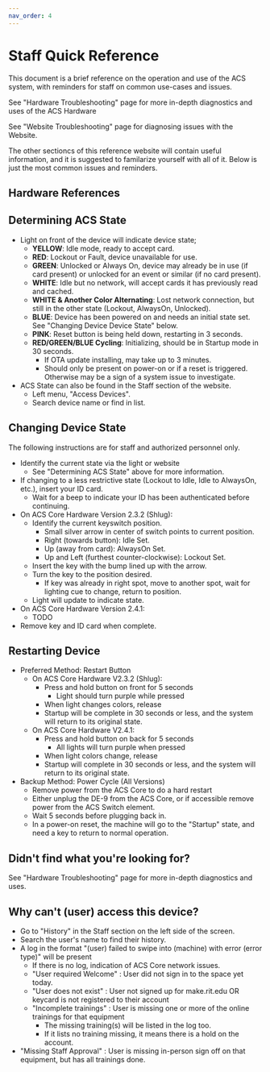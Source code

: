 ```yaml
---
nav_order: 4
---
```


# Staff Quick Reference

This document is a brief reference on the operation and use of the ACS system, with reminders for staff on common use-cases and issues.

See "Hardware Troubleshooting" page for more in-depth diagnostics and uses of the ACS Hardware

See "Website Troubleshooting" page for diagnosing issues with the Website.

The other sectioncs of this reference website will contain useful information, and it is suggested to familarize yourself with all of it. Below is just the most common issues and reminders.

## Hardware References

## Determining ACS State
* Light on front of the device will indicate device state;
  * **YELLOW**: Idle mode, ready to accept card.
  * **RED**: Lockout or Fault, device unavailable for use.
  * **GREEN**: Unlocked or Always On, device may already be in use (if card present) or unlocked for an event or similar (if no card present).
  * **WHITE**: Idle but no network, will accept cards it has previously read and cached.
  * **WHITE & Another Color Alternating**: Lost network connection, but still in the other state (Lockout, AlwaysOn, Unlocked).
  * **BLUE**: Device has been powered on and needs an initial state set. See "Changing Device Device State" below.
  * **PINK**: Reset button is being held down, restarting in 3 seconds.
  * **RED/GREEN/BLUE Cycling**: Initializing, should be in Startup mode in 30 seconds.
    * If OTA update installing, may take up to 3 minutes.
    * Should only be present on power-on or if a reset is triggered. Otherwise may be a sign of a system issue to investigate.
* ACS State can also be found in the Staff section of the website.
  * Left menu, "Access Devices".
  * Search device name or find in list.

## Changing Device State

The following instructions are for staff and authorized personnel only.
* Identify the current state via the light or website
  * See "Determining ACS State" above for more information.
* If changing to a less restrictive state (Lockout to Idle, Idle to AlwaysOn, etc.), insert your ID card.
  * Wait for a beep to indicate your ID has been authenticated before continuing.
* On ACS Core Hardware Version 2.3.2 (Shlug):
  * Identify the current keyswitch position.
    * Small silver arrow in center of switch points to current position.
    * Right (towards button): Idle Set.
    * Up (away from card): AlwaysOn Set.
    * Up and Left (furthest counter-clockwise): Lockout Set.
  * Insert the key with the bump lined up with the arrow.
  * Turn the key to the position desired.
    * If key was already in right spot, move to another spot, wait for lighting cue to change, return to position.
  * Light will update to indicate state.
* On ACS Core Hardware Version 2.4.1:
  * TODO
* Remove key and ID card when complete.

## Restarting Device
* Preferred Method: Restart Button
  * On ACS Core Hardware V2.3.2 (Shlug):
    * Press and hold button on front for 5 seconds
      * Light should turn purple while pressed
    * When light changes colors, release
    * Startup will be complete in 30 seconds or less, and the system will return to its original state.
  * On ACS Core Hardware V2.4.1:
    * Press and hold button on back for 5 seconds
      * All lights will turn purple when pressed
    * When light colors change, release
    * Startup will complete in 30 seconds or less, and the system will return to its original state.
* Backup Method: Power Cycle (All Versions)
  * Remove power from the ACS Core to do a hard restart
  * Either unplug the DE-9 from the ACS Core, or if accessible remove power from the ACS Switch element.
  * Wait 5 seconds before plugging back in.
  * In a power-on reset, the machine will go to the "Startup" state, and need a key to return to normal operation.

## Didn't find what you're looking for?
See "Hardware Troubleshooting" page for more in-depth diagnostics and uses.

## Why can't (user) access this device? 

* Go to "History" in the Staff section on the left side of the screen.
* Search the user's name to find their history.
* A log in the format "(user) failed to swipe into (machine) with error (error type)" will be present
  * If there is no log, indication of ACS Core network issues.
  * "User required Welcome" : User did not sign in to the space yet today.
  * "User does not exist" : User not signed up for make.rit.edu OR keycard is not registered to their account
  * "Incomplete trainings" : User is missing one or more of the online trainings for that equipment
    * The missing training(s) will be listed in the log too.
    * If it lists no training missing, it means there is a hold on the account.
 * "Missing Staff Approval" : User is missing in-person sign off on that equipment, but has all trainings done.

